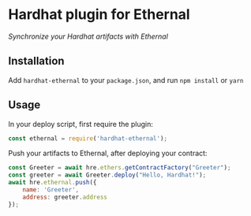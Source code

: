 # Hardhat plugin for Ethernal

_Synchronize your Hardhat artifacts with Ethernal_

## Installation

Add ```hardhat-ethernal``` to your ```package.json```, and run ```npm install``` or ```yarn```

## Usage

In your deploy script, first require the plugin:
```js
const ethernal = require('hardhat-ethernal');
```
Push your artifacts to Ethernal, after deploying your contract:
```js
const Greeter = await hre.ethers.getContractFactory("Greeter");
const greeter = await Greeter.deploy("Hello, Hardhat!");
await hre.ethernal.push({
    name: 'Greeter',
    address: greeter.address
});
```
